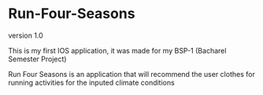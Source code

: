# Run-Four-Seasons
version 1.0

This is my first IOS application, it was made for my BSP-1 (Bacharel Semester Project)

Run Four Seasons is an application that will recommend the user clothes for running activities for the inputed climate conditions

